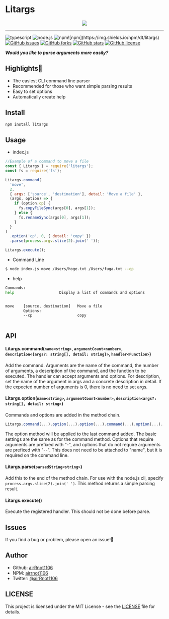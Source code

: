 # Litargs

<div style="text-align: center;"><img src="https://user-images.githubusercontent.com/62370527/152301970-a7d67d2e-1e3b-4780-9c20-34035d726a0b.svg"></div>

---

![typescript](https://img.shields.io/badge/-Typescript-007ACC.svg?logo=typescript&style=popout) ![node.js](https://img.shields.io/badge/-Node.js-333333.svg?logo=node.js&style=popout) ![npm](https://img.shields.io/badge/-Npm-CB3837.svg?logo=npm&style=popout")![npm](https://img.shields.io/npm/dt/litargs) [![GitHub issues](https://img.shields.io/github/issues/airRnot1106/litargs)](https://github.com/airRnot1106/litargs/issues) [![GitHub forks](https://img.shields.io/github/forks/airRnot1106/litargs)](https://github.com/airRnot1106/litargs/network) [![GitHub stars](https://img.shields.io/github/stars/airRnot1106/litargs)](https://github.com/airRnot1106/litargs/stargazers) [![GitHub license](https://img.shields.io/github/license/airRnot1106/litargs)](https://github.com/airRnot1106/litargs/blob/main/LICENSE)

**_Would you like to parse arguments more easily?_**

## Highlights:flashlight:

- The easiest CLI command line parser
- Recommended for those who want simple parsing results
- Easy to set options
- Automatically create help

## Install

```sh
npm install litargs
```

## Usage

- index.js

```javascript
//Example of a command to move a file
const { Litargs } = require('litargs');
const fs = require('fs');

Litargs.command(
  'move',
  2,
  { args: ['source', 'destination'], detail: 'Move a file' },
  (args, option) => {
    if (option.cp) {
      fs.copyFileSync(args[0], args[1]);
    } else {
      fs.renameSync(args[0], args[1]);
    }
  }
)
  .option('cp', 0, { detail: 'copy' })
  .parse(process.argv.slice(2).join(' '));

Litargs.execute();
```

- Command Line

```sh
$ node index.js move /Users/hoge.txt /Users/fuga.txt --cp
```

- help

```sh
Commands:
help                    Display a list of commands and options


move    [source, destination]   Move a file
        Options:
        --cp                    copy
        
```

## API

#### Litargs.command(`name<string>`, `argumentCount<number>`, `description<{args?: string[], detail: string}>`, `handler<Function>`)

Add the command. Arguments are the name of the command, the number of arguments, a description of the command, and the function to be executed. The handler can accept arguments and options. For description, set the name of the argument in args and a concrete description in detail. If the expected number of arguments is 0, there is no need to set args.

#### Litargs.option(`name<string>`, `argumentCount<number>`, `description<args?: string[], detail: string>`)

Commands and options are added in the method chain.

```javascript
Litargs.command(...).option(...).option(...).command(...).option(...)...
```

The option method will be applied to the last command added. The basic settings are the same as for the command method. Options that require arguments are prefixed with "-", and options that do not require arguments are prefixed with "--". This does not need to be attached to "name", but it is required on the command line.

#### Litargs.parse(`parsedString<string>`)

Add this to the end of the method chain. For use with the node.js cli, specify `process.argv.slice(2).join(' ')`. This method returns a simple parsing result.

#### Litargs.execute()

Execute the registered handler. This should not be done before parse.

## Issues

If you find a bug or problem, please open an issue!:bug:

## Author

- Github: [airRnot1106](https://github.com/airRnot1106)
- NPM: [airrnot1106](https://www.npmjs.com/~airrnot1106)
- Twitter: [@airRnot1106](https://twitter.com/airRnot1106)

## LICENSE

This project is licensed under the MIT License - see the [LICENSE](https://github.com/airRnot1106/litargs/blob/main/LICENSE) file for details.
